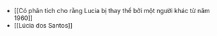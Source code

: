 - [[Có phân tích cho rằng Lucia bị thay thế bởi một người khác từ năm 1960]]
- [[Lúcia dos Santos]]
